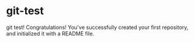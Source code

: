 # git-test
git test!
Congratulations! You've successfully created your first repository, and initialized it with a README file.
